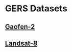 # GERS Datasets
## [Gaofen-2](https://drive.google.com/file/d/1JZY6SE3Lg2ISibkqTXw3FEqJHOgY8jNM/view?usp=drive_link)
## [Landsat-8](https://drive.google.com/file/d/1DPAoa2F4CWohuumefHioynwzpk43-VZk/view?usp=drive_link)

